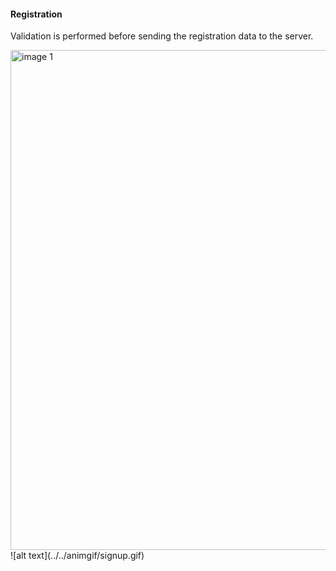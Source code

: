 
#### Registration

Validation is performed before sending the registration data to the server.

<img src="../../img2/frontend/signup.png" alt="image 1" width="800" style="display: block; margin: 0;"/>
![alt text](../../animgif/signup.gif)
